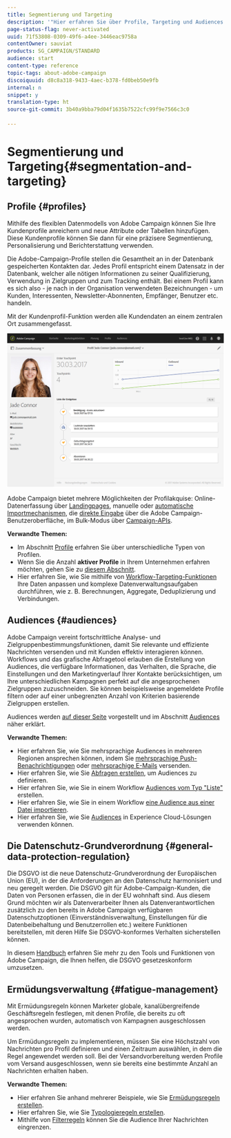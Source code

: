 ```yaml
---
title: Segmentierung und Targeting
description: '"Hier erfahren Sie über Profile, Targeting und Audiences in Campaign. Sie finden Informationen zum Erstellen von Audiences, zum Importieren von Kontakten, zur Verwendung von Audiences in Experience Cloud-Lösungen und zum Vermeiden von Marketing-Müdigkeit."'
page-status-flag: never-activated
uuid: 71f53808-0309-49f6-a4ee-3446eac9758a
contentOwner: sauviat
products: SG_CAMPAIGN/STANDARD
audience: start
content-type: reference
topic-tags: about-adobe-campaign
discoiquuid: d8c8a318-9433-4aec-b378-fd0beb50e9fb
internal: n
snippet: y
translation-type: ht
source-git-commit: 3b40a9bba79d04f1635b7522cfc99f9e7566c3c0

---
```



# Segmentierung und Targeting{#segmentation-and-targeting}

## Profile {#profiles}

Mithilfe des flexiblen Datenmodells von Adobe Campaign können Sie Ihre Kundenprofile anreichern und neue Attribute oder Tabellen hinzufügen. Diese Kundenprofile können Sie dann für eine präzisere Segmentierung, Personalisierung und Berichterstattung verwenden.

Die Adobe-Campaign-Profile stellen die Gesamtheit an in der Datenbank gespeicherten Kontakten dar. Jedes Profil entspricht einem Datensatz in der Datenbank, welcher alle nötigen Informationen zu seiner Qualifizierung, Verwendung in Zielgruppen und zum Tracking enthält. Bei einem Profil kann es sich also - je nach in der Organisation verwendeten Bezeichnungen - um Kunden, Interessenten, Newsletter-Abonnenten, Empfänger, Benutzer etc. handeln.

Mit der Kundenprofil-Funktion werden alle Kundendaten an einem zentralen Ort zusammengefasst.

![](assets/mkt_hist_view.png)

Adobe Campaign bietet mehrere Möglichkeiten der Profilakquise: Online-Datenerfassung über [Landingpages](../../channels/using/getting-started-with-landing-pages.md), manuelle oder [automatische Importmechanismen](../../automating/using/about-data-import-and-export.md), die [direkte Eingabe](../../audiences/using/creating-profiles.md) über die Adobe Campaign-Benutzeroberfläche, im Bulk-Modus über [Campaign-APIs](../../api/using/about-campaign-standard-apis.md).

**Verwandte Themen:**

* Im Abschnitt [Profile](../../audiences/using/about-profiles.md) erfahren Sie über unterschiedliche Typen von Profilen.
* Wenn Sie die Anzahl **aktiver Profile** in Ihrem Unternehmen erfahren möchten, gehen Sie zu [diesem Abschnitt](../../audiences/using/active-profiles.md).
* Hier erfahren Sie, wie Sie mithilfe von [Workflow-Targeting-Funktionen](../../automating/using/about-targeting-activities.md) Ihre Daten anpassen und komplexe Datenverwaltungsaufgaben durchführen, wie z. B. Berechnungen, Aggregate, Deduplizierung und Verbindungen.

## Audiences   {#audiences}

Adobe Campaign vereint fortschrittliche Analyse- und Zielgruppenbestimmungsfunktionen, damit Sie relevante und effiziente Nachrichten versenden und mit Kunden effektiv interagieren können. Workflows und das grafische Abfragetool erlauben die Erstellung von Audiences, die verfügbare Informationen, das Verhalten, die Sprache, die Einstellungen und den Marketingverlauf Ihrer Kontakte berücksichtigen, um Ihre unterschiedlichen Kampagnen perfekt auf die angesprochenen Zielgruppen zuzuschneiden. Sie können beispielsweise angemeldete Profile filtern oder auf einer unbegrenzten Anzahl von Kriterien basierende Zielgruppen erstellen.

Audiences werden [auf dieser Seite](../../audiences/using/about-audiences.md) vorgestellt und im Abschnitt [Audiences](../../audiences/using/creating-audiences.md) näher erklärt.

**Verwandte Themen:**

* Hier erfahren Sie, wie Sie mehrsprachige Audiences in mehreren Regionen ansprechen können, indem Sie [mehrsprachige Push-Benachrichtigungen](../../channels/using/creating-a-multilingual-push-notification.md) oder [mehrsprachige E-Mails](../../channels/using/creating-a-multilingual-email.md) versenden.
* Hier erfahren Sie, wie Sie [Abfragen erstellen](../../audiences/using/creating-audiences.md#creating-query-audiences), um Audiences zu definieren.
* Hier erfahren Sie, wie Sie in einem Workflow [Audiences vom Typ &quot;Liste&quot;](../../audiences/using/creating-audiences.md#creating-list-audiences) erstellen.
* Hier erfahren Sie, wie Sie in einem Workflow [eine Audience aus einer Datei importieren](../../audiences/using/creating-audiences.md#creating-file-audiences).
* Hier erfahren Sie, wie Sie [Audiences](../../audiences/using/creating-audiences.md#creating-experience-cloud-audiences) in Experience Cloud-Lösungen verwenden können.

## Die Datenschutz-Grundverordnung {#general-data-protection-regulation}

Die DSGVO ist die neue Datenschutz-Grundverordnung der Europäischen Union (EU), in der die Anforderungen an den Datenschutz harmonisiert und neu geregelt werden. Die DSGVO gilt für Adobe-Campaign-Kunden, die Daten von Personen erfassen, die in der EU wohnhaft sind. Aus diesem Grund möchten wir als Datenverarbeiter Ihnen als Datenverantwortlichen zusätzlich zu den bereits in Adobe Campaign verfügbaren Datenschutzoptionen (Einverständnisverwaltung, Einstellungen für die Datenbeibehaltung und Benutzerrollen etc.) weitere Funktionen bereitstellen, mit deren Hilfe Sie DSGVO-konformes Verhalten sicherstellen können.

In diesem [Handbuch](https://docs.campaign.adobe.com/doc/standard/getting_started/de/ACS_GDPR.html) erfahren Sie mehr zu den Tools und Funktionen von Adobe Campaign, die Ihnen helfen, die DSGVO gesetzeskonform umzusetzen.

## Ermüdungsverwaltung {#fatigue-management}

Mit Ermüdungsregeln können Marketer globale, kanalübergreifende Geschäftsregeln festlegen, mit denen Profile, die bereits zu oft angesprochen wurden, automatisch von Kampagnen ausgeschlossen werden.

Um Ermüdungsregeln zu implementieren, müssen Sie eine Höchstzahl von Nachrichten pro Profil definieren und einen Zeitraum auswählen, in dem die Regel angewendet werden soll. Bei der Versandvorbereitung werden Profile vom Versand ausgeschlossen, wenn sie bereits eine bestimmte Anzahl an Nachrichten erhalten haben.

**Verwandte Themen:**

* Hier erfahren Sie anhand mehrerer Beispiele, wie Sie [Ermüdungsregeln erstellen](../../sending/using/fatigue-rules.md#examples).
* Hier erfahren Sie, wie Sie [Typologieregeln erstellen](../../sending/using/about-typology-rules.md).
* Mithilfe von [Filterregeln](../../sending/using/filtering-rules.md) können Sie die Audience Ihrer Nachrichten eingrenzen.

